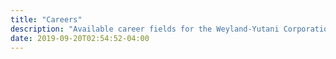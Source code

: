 ```yaml
---
title: "Careers"
description: "Available career fields for the Weyland-Yutani Corporation."
date: 2019-09-20T02:54:52-04:00
---
```

